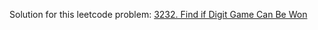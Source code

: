 Solution for this leetcode problem: [3232. Find if Digit Game Can Be Won](https://leetcode.com/problems/find-if-digit-game-can-be-won)
